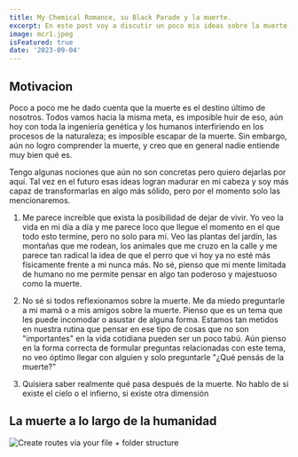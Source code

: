 ```yaml
---
title: My Chemical Romance, su Black Parade y la muerte.
excerpt: En este post voy a discutir un poco mis ideas sobre la muerte, como la humanidad ha tratado este tema desde hace miles de años y la particular manera de la banda My Chemical Romance de hacer esto.
image: mcr1.jpeg
isFeatured: true
date: '2023-09-04'
---
```


## Motivacion

Poco a poco me he dado cuenta que la muerte es el destino último de nosotros. Todos vamos hacia la misma meta, es imposible huir de eso, aún hoy con toda la ingeniería genética y los humanos interfiriendo en los procesos de la naturaleza; es imposible escapar de la muerte. Sin embargo, aún no logro comprender la muerte, y creo que en general nadie entiende muy bien qué es.

Tengo algunas nociones que aún no son concretas pero quiero dejarlas por aquí. Tal vez en el futuro esas ideas logran madurar en mi cabeza y soy más capaz de transformarlas en algo más sólido, pero por el momento solo las mencionaremos.

1. Me parece increíble que exista la posibilidad de dejar de vivir. Yo veo la vida en mi día a día y me parece loco que llegue el momento en el que todo esto termine, pero no solo para mí. Veo las plantas del jardín, las montañas que me rodean, los animales que me cruzo en la calle y me parece tan radical la idea de que el perro que vi hoy ya no esté más físicamente frente a mi nunca más. No sé, pienso que mi mente limitada de humano no me permite pensar en algo tan poderoso y majestuoso como la muerte.

2. No sé si todos reflexionamos sobre la muerte. Me da miedo preguntarle a mi mamá o a mis amigos sobre la muerte. Pienso que es un tema que les puede incomodar o asustar de alguna forma. Estamos tan metidos en nuestra rutina que pensar en ese tipo de cosas que no son "importantes" en la vida cotidiana pueden ser un poco tabú. Aún pienso en la forma correcta de formular preguntas relacionadas con este tema, no veo óptimo llegar con alguien y solo preguntarle "¿Qué pensás de la muerte?"

3. Quisiera saber realmente qué pasa después de la muerte. No hablo de si existe el cielo o el infierno, si existe otra dimensión

## La muerte a lo largo de la humanidad




![Create routes via your file + folder structure](argentina7.jpeg)


